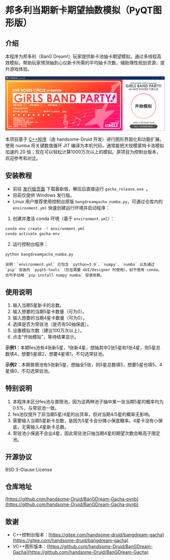 # 邦多利当期新卡期望抽数模拟（PyQT图形版）

## 介绍

本程序为邦多利（BanG Dream!）玩家提供新卡池抽卡期望模拟。通过多线程高效模拟，帮助玩家预测抽到心仪新卡所需的平均抽卡次数，辅助理性规划资源，提升游戏体验。

![ref](ref_image/ref.png)

本项目基于 [C++程序](https://gitee.com/handsome-druid/bangdream-gacha)（由 handsome-Druid 开发）进行图形界面化和功能扩展。使用 numba 将关键数值循环 JIT 编译为本机代码，通常能把大规模蒙特卡洛模拟加速约 20 倍；现在可以轻松计算1000万次以上的模拟。原项目为控制台版本，欢迎参考和对比。

## 安装教程

- 前往 [发行版页面](https://github.com/handsome-Druid/BanGDream-Gacha-pynb/releases) 下载最新版，解压后直接运行 `gacha_release.exe
`。
- 目前仅提供 Windows 发行版。
- Linux 用户推荐使用控制台原版 `bangdreamgacha_numba.py`，可通过仓库内的 `environment.yml` 快速创建运行环境并启动程序：

1. 创建并激活 conda 环境（基于 `environment.yml`）：

```bash
conda env create -f environment.yml
conda activate gacha-env
```

2. 运行控制台程序：

```bash
python bangdreamgacha_numba.py
```

	说明：`environment.yml` 已包含 `python=3.9`、`numpy`、`numba` 以及通过 `pip` 安装的 `pyqt5-tools`（仅在需要 GUI/Designer 时使用）。如不使用 conda，也可手动用 `pip install numpy numba` 安装依赖。

## 使用说明

1. 输入当期5星新卡的总数。
2. 输入想要的当期5星卡数量（可为0）。
3. 输入想要的当期4星卡数量（可为0）。
4. 选择是否为常驻池（是否有50抽保底）。
5. 设置模拟次数（建议100万次以上）。
6. 点击“开始模拟”，等待结果显示。

**示例1**：本期fes池有4张新5星，1张新4星，想抽其中2张5星和1张4星，则5星总数填4，想要5星填2，想要4星填1，不勾选常驻池。

**示例2**：本期普限池有5张新5星，想抽全5张，则5星总数填5，想要5星也填5，4星填0，不勾选常驻池。

## 特别说明

1. 本程序未区分fes池与普限池，因为这两种池子抽中某一张当期5星的概率均为0.5%，与常驻池一致。
2. fes池仅提升了非当期5星/4星的出货率，但对当期4/5星的概率无影响。
3. 需要输入当期5星新卡总数，是因为5星卡会分摊小保底概率。4星卡没有小保底，无需输入4星新卡总数。
4. 常驻池小保底不会出4星，因此常驻池只抽当期4星的期望次数会略高于限定池。

## 开源协议

BSD 3-Clause License

## 仓库地址

[https://github.com/handsome-Druid/BanGDream-Gacha-pynb](https://github.com/handsome-Druid/BanGDream-Gacha-pynb) 

## 致谢

- C++控制台版本：[https://gitee.com/handsome-druid/bangdream-gacha](https://gitee.com/handsome-druid/bangdream-gacha)
- VC++图形版本：[https://github.com/handsome-Druid/BanGDream-Gacha](https://github.com/handsome-Druid/BanGDream-Gacha)

